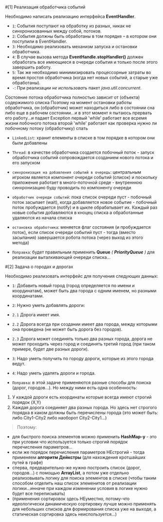 #[1] Реализация обработчика событий

Необходимо написать реализацию интерфейса **EventHandler**.

* `1`: События поступают на обработку из разных, никак не синхронизованных между собой, потоков.
* `2`: События должны быть обработаны в том порядке – в котором они поступили в EventHandler.
* `3`: Необходимо реализовать механизм запуска и остановки обработчика.
* `4`: В случае вызова метода **EventHandle.stopHandler()** должен обработать все имеющиеся в очереди события и только после этого завершить работу.
* `5`: Так же необходимо минимизировать процессорные затраты во время простоя обработчика (когда нет новых событий, а старые уже обработаны).
* `-`: При реализации *не использовать* пакет *java.util.concurrent*.

Состояние потока обработчика полностью зависит от (объекта) содержимого списка
Поэтому на момент остановки работы обработчика, он (обработчик) может находиться либо в состоянии сна либо еще в рабочем состоянии...и в этот момент я пытаюсь прервать его работу...и падает Exception
первый 'while' работает все всремя жизни побочного потока
второй 'while' работает как проверка нужно ли побочному потоку (обработчику) спать

* `LinkedList`: хранит елементы в списке в том порядке в котором они были добавлены
* `Thread`: в качестве обработчика создается побочный поток - запуск обработчика событий сопровождается созданием нового потока и его запуском
* `синхронизация на добавления событий в очередь`: центральным игроком является компонент очереди событий (список) и поскольку приложение работает в много-поточной среде - внутреннюю синхронизацию буду проводить по компоненту очереди
* `обработчик очереди событий`: пока список очереди пуст - побочный поток засыпает (wait), когда добавляется новое событие - побочный поток пробуждается (notify) и в цыкле обрабатывает их. Каждый раз новые события добавляются в кноцец списка а обработанные удаляются из начала списка
* `остановка обработчика`: меняется флаг состояния (и пробуждается поток), если список очереди событий пуст - тогда (вместо засыпания) завершается робота потока (через выход из этого метода)


* `Поправка`: будет правильным применить **Queue** *( **PriorityQueue** )* для реализации выталкивающей очереди списка...

#[2] Задача о городах и дорогах

Необходимо реализовать интерфейс для получения следующих данных:

* `1`: Добавить новый город (город определяется по имени и координатам), может быть два города с одним именем, но разными координатами.
* `2`: Нужно уметь добавлять дороги:
* `2.1` Дорога имеет имя.
* `2.2` Дорога всегда при создании имеет два города, между которыми она проведена (не может быть дорога без городов).
* `2.3` Дорога может соединять только два разных города, дорога не может проходить через город и соединять третий город (при таком примере, будет две разных дороги).
* `3`: Надо уметь получить по городу дороги, которые из этого города ведут.
* `4`: Надо уметь удалять дороги и города.


* `Поправка`: в этой задаче применяются разные способы для поиска (дорог, городов...). Но между ними есть одна особенность:
1. У каждой дороги есть координаты которые всегда имеют строгий порядок (X,Y)
2. Каждая дорога соединяет два разных города. Но здесь нет строгого порядка в каком должны быть перечислены города (это может быть: либо City1-City2 либо наоборот City2-City1...)

> Поэтому:

* для быстрого поиска элементов можно применить **HashMap-у** - это при условии что используется только строгий порядок перечисления параметров...
* если же порядок перечисления параметров НЕстрогий - тогда применяем **алгоритм Дейкстры** (для нахождения кротшайших путей в графе)
* сперва, предварительно-же нужно построить список (дорог, городов...) с помощью **ArrayList**, а потом уже отдельно реализовывать логику для поиска элементов в списке (чтобы таким способом отделить наш список элеменитов от реализации логики...инначе при  каждом изменении условия в логике нужно будет все переписывать)
* (применения сортировок здесь НЕуместно, потому-что идеологически динамическую сортировку лучше можно применять для небольших списков для формирования списка уже на выходе, а статическая сортировка здесь неиспользуется...)
